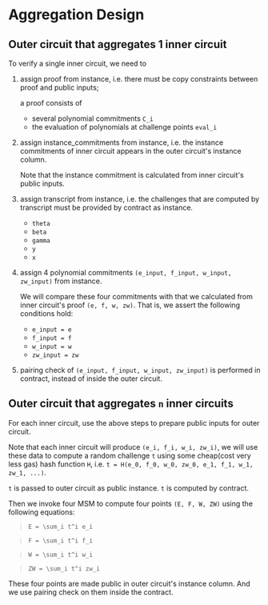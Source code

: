 # Aggregation Design

## Outer circuit that aggregates 1 inner circuit

To verify a single inner circuit, we need to 

1. assign proof from instance, i.e. there must be copy constraints between proof and public inputs;
  
   a proof consists of 
   - several polynomial commitments `C_i`
   - the evaluation of polynomials at challenge points `eval_i`
   
2. assign instance_commitments from instance, i.e. the instance commitments of inner circuit appears in the outer circuit's instance column.

    Note that the instance commitment is calculated from inner circuit's public inputs.

3. assign transcript from instance, i.e. the challenges that are computed by transcript must be provided by contract as instance.
    
    - `theta`
    - `beta`
    - `gamma`
    - `y`
    - `x`

4. assign 4 polynomial commitments `(e_input, f_input, w_input, zw_input)` from instance.
   
   We will compare these four commitments with that we calculated from inner circuit's proof `(e, f, w, zw)`. That is, we assert the following conditions hold:
   - `e_input = e`
   - `f_input = f`
   - `w_input = w`
   - `zw_input = zw`
   
5. pairing check of `(e_input, f_input, w_input, zw_input)` is performed in contract, instead of inside the outer circuit.

## Outer circuit that aggregates `n` inner circuits
For each inner circuit, use the above steps to prepare public inputs for outer circuit.

Note that each inner circuit will produce `(e_i, f_i, w_i, zw_i)`, we will use these data to compute a random challenge `t` using some cheap(cost very less gas) hash function `H`, i.e. `t = H(e_0, f_0, w_0, zw_0, e_1, f_1, w_1, zw_1, ...)`.

`t` is passed to outer circuit as public instance. `t` is computed by contract. 

Then we invoke four MSM to compute four points `(E, F, W, ZW)` using the following equations:
> `E = \sum_i t^i e_i`

> `F = \sum_i t^i f_i`

> `W = \sum_i t^i w_i`

> `ZW = \sum_i t^i zw_i`

These four points are made public in outer circuit's instance column. And we use pairing check on them inside the contract.